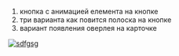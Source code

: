 1. кнопка с анимацией елемента на кнопке
2. три варианта как повится полоска на кнопке
3. вариант появления оверлея на карточке


<a href="https://imgbb.com/"><img src="https://i.ibb.co/2WxHsCR/sdfgsg.jpg" alt="sdfgsg" border="0"></a>
